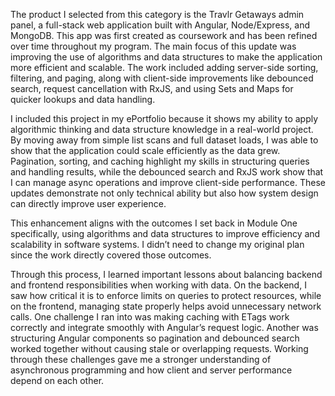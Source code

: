The product I selected from this category is the Travlr Getaways admin panel, a full-stack web application built with Angular, Node/Express, and MongoDB. This app was first created as coursework and has been refined over time throughout my program. The main focus of this update was improving the use of algorithms and data structures to make the application more efficient and scalable. The work included adding server-side sorting, filtering, and paging, along with client-side improvements like debounced search, request cancellation with RxJS, and using Sets and Maps for quicker lookups and data handling. 

I included this project in my ePortfolio because it shows my ability to apply algorithmic thinking and data structure knowledge in a real-world project. By moving away from simple list scans and full dataset loads, I was able to show that the application could scale efficiently as the data grew. Pagination, sorting, and caching highlight my skills in structuring queries and handling results, while the debounced search and RxJS work show that I can manage async operations and improve client-side performance. These updates demonstrate not only technical ability but also how system design can directly improve user experience. 

This enhancement aligns with the outcomes I set back in Module One specifically, using algorithms and data structures to improve efficiency and scalability in software systems. I didn’t need to change my original plan since the work directly covered those outcomes. 

Through this process, I learned important lessons about balancing backend and frontend responsibilities when working with data. On the backend, I saw how critical it is to enforce limits on queries to protect resources, while on the frontend, managing state properly helps avoid unnecessary network calls. One challenge I ran into was making caching with ETags work correctly and integrate smoothly with Angular’s request logic. Another was structuring Angular components so pagination and debounced search worked together without causing stale or overlapping requests. Working through these challenges gave me a stronger understanding of asynchronous programming and how client and server performance depend on each other. 
